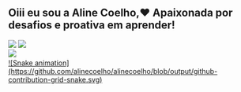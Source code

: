 
## Oiii eu sou a Aline Coelho,❤ Apaixonada por desafios e proativa em aprender!
<div>  
  <a href = "mailto:alinedamasceno0810@gmail.com"><img src="https://img.shields.io/badge/-Gmail-%23333?style=for-the-badge&logo=gmail&logoColor=white" target="_blank"></a>
  <a href="https://www.linkedin.com/in/alinecoelhodamasceno" target="_blank"><img src="https://img.shields.io/badge/-LinkedIn-%230077B5?style=for-the-badge&logo=linkedin&logoColor=white" target="_blank"></a> 
</div>
<div>
  <a href="https://github.com/alinecoelho">
  <img height="180em" src="https://github-readme-stats.vercel.app/api?username=alinecoelho&show_icons=true&theme=dracula&include_all_commits=true&count_private=true"/>
</div> 
 ![Snake animation](https://github.com/alinecoelho/alinecoelho/blob/output/github-contribution-grid-snake.svg)
 
